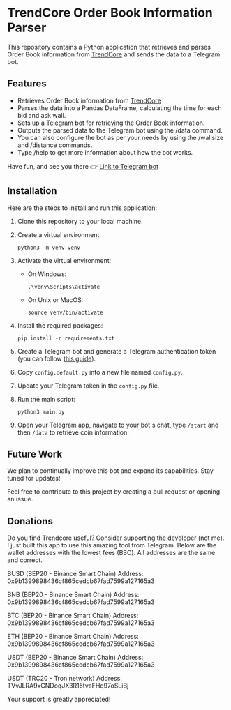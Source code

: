 # TrendCore Order Book Information Parser

This repository contains a Python application that retrieves and parses Order Book information from [TrendCore](https://trendcore.ru/) and sends the data to a Telegram bot.

## Features

- Retrieves Order Book information from [TrendCore](https://trendcore.ru/)
- Parses the data into a Pandas DataFrame, calculating the time for each bid and ask wall.
- Sets up a [Telegram bot](https://t.me/obtracker_bot) for retrieving the Order Book information.
- Outputs the parsed data to the Telegram bot using the /data command.
- You can also configure the bot as per your needs by using the /wallsize and /distance commands.
- Type /help to get more information about how the bot works.

Have fun, and see you there 👉 [Link to Telegram bot](https://t.me/obtracker_bot)

## Installation

Here are the steps to install and run this application:

1. Clone this repository to your local machine.

2. Create a virtual environment:
    ```
    python3 -m venv venv
    ```

3. Activate the virtual environment:
    - On Windows:
      ```
      .\venv\Scripts\activate
      ```
    - On Unix or MacOS:
      ```
      source venv/bin/activate
      ```

4. Install the required packages:
    ```
    pip install -r requirements.txt
    ```

5. Create a Telegram bot and generate a Telegram authentication token (you can follow [this guide](https://core.telegram.org/bots#3-how-do-i-create-a-bot)).

6. Copy `config.default.py` into a new file named `config.py`.

7. Update your Telegram token in the `config.py` file.

8. Run the main script:
    ```
    python3 main.py
    ```

9. Open your Telegram app, navigate to your bot's chat, type `/start` and then `/data` to retrieve coin information.

## Future Work

We plan to continually improve this bot and expand its capabilities. Stay tuned for updates!

Feel free to contribute to this project by creating a pull request or opening an issue.

## Donations
Do you find Trendcore useful? Consider supporting the developer (not me). I just built this app
to use this amazing tool from Telegram.
Below are the wallet addresses with the lowest fees (BSC).
All addresses are the same and correct.

BUSD (BEP20 - Binance Smart Chain)
Address: 0x9b1399898436cf865cedcb67fad7599a127165a3

BNB (BEP20 - Binance Smart Chain)
Address: 0x9b1399898436cf865cedcb67fad7599a127165a3

BTC (BEP20 - Binance Smart Chain)
Address: 0x9b1399898436cf865cedcb67fad7599a127165a3

ETH (BEP20 - Binance Smart Chain)
Address: 0x9b1399898436cf865cedcb67fad7599a127165a3

USDT (BEP20 - Binance Smart Chain)
Address: 0x9b1399898436cf865cedcb67fad7599a127165a3

USDT (TRC20 - Tron network)
Address: TVvJLRA9xCNDoqJX3R15tvaFHq97oSLiBj

Your support is greatly appreciated!